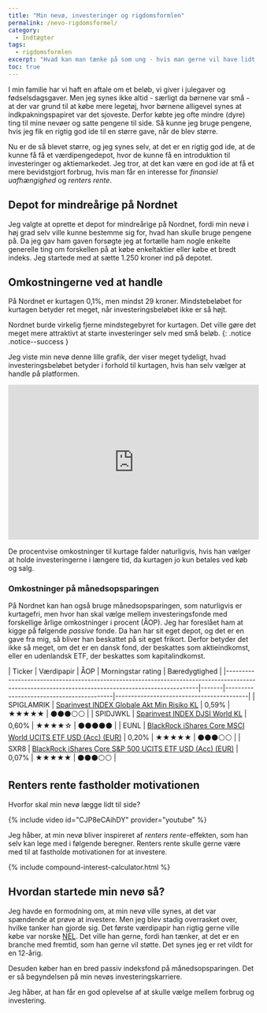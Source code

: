 ```yaml
---
title: "Min nevø, investeringer og rigdomsformlen"
permalink: /nevo-rigdomsformel/
category:
  - Indtægter
tags:
  - rigdomsformlen
excerpt: "Hvad kan man tænke på som ung - hvis man gerne vil have lidt styr på sin økonomi?"
toc: true
---
```


I min familie har vi haft en aftale om et beløb, vi giver i julegaver og fødselsdagsgaver. Men jeg synes ikke altid - særligt da børnene var små - at der var grund til at købe mere legetøj, hvor børnene alligevel synes at indkpakningspapiret var det sjoveste. Derfor købte jeg ofte mindre (dyre) ting til mine nevøer og satte pengene til side. Så kunne jeg bruge pengene, hvis jeg fik en rigtig god ide til en større gave, når de blev større.

Nu er de så blevet større, og jeg synes selv, at det er en rigtig god ide, at de kunne få få et værdipengedepot, hvor de kunne få en introduktion til investeringer og aktiemarkedet. Jeg tror, at det kan være en god ide at få et mere bevidstgjort forbrug, hvis man får en interesse for _finansiel uafhængighed_ og _renters rente_.

## Depot for mindreårige på Nordnet

Jeg valgte at oprette et depot for mindreårige på Nordnet, fordi min nevø i høj grad selv ville kunne bestemme sig for, hvad han skulle bruge pengene på. Da jeg gav ham gaven forsøgte jeg at fortælle ham nogle enkelte generelle ting om forskellen på at købe enkeltaktier eller købe et bredt indeks. Jeg startede med at sætte 1.250 kroner ind på depotet.

## Omkostningerne ved at handle

På Nordnet er kurtagen 0,1%, men mindst 29 kroner. Mindstebeløbet for kurtagen betyder ret meget, når investeringsbeløbet ikke er så højt.

Nordnet burde virkelig fjerne mindstegebyret for kurtagen. Det ville gøre det meget mere attraktivt at starte investeringer selv med små beløb.
{: .notice .notice--success }

Jeg viste min nevø denne lille grafik, der viser meget tydeligt, hvad investeringsbeløbet betyder i forhold til kurtagen, hvis han selv vælger at handle på platformen.

<iframe width="508.5" height="314.42341500000003" seamless frameborder="0" scrolling="no" src="https://docs.google.com/spreadsheets/d/e/2PACX-1vSqNxW6PB8BToTIoezW2a0z9zGm7qdMdFjxgr_fb5v_EExpObo_urCUCOqnEtQcegAJkMe96x8SSTDa/pubchart?oid=108961363&amp;format=image"></iframe>

De procentvise omkostninger til kurtage falder naturligvis, hvis han vælger at holde investeringerne i længere tid, da kurtagen jo kun betales ved køb og salg.

### Omkostninger på månedsopsparingen

På Nordnet kan han også bruge månedsopsparingen, som naturligvis er kurtagefri, men hvor han skal vælge mellem investeringsfonde med forskellige årlige omkostninger i procent (ÅOP). Jeg har foreslået ham at kigge på følgende _passive_ fonde. Da han har sit eget depot, og det er en gave fra mig, så bliver han beskattet på sit eget frikort. Derfor betyder det ikke så meget, om det er en dansk fond, der beskattes som aktieindkomst, eller en udenlandsk ETF, der beskattes som kapitalindkomst.

| Ticker     | Værdipapir                                                                                                                           | ÅOP   | Morningstar rating                       | Bæredygtighed                            |
|---------------------------------------------------------------------------------------------------------------------------------------------------|-------|------------------------------------------|------------------------------------------|
| SPIGLAMRIK | [Sparinvest INDEX Globale Akt Min Risiko KL](http://www.morningstar.dk/dk/funds/snapshot/snapshot.aspx?id=F00000073J)                | 0,59% | &#x2605;&#x2605;&#x2605;&#x2605;&#x2605; | &#x26AB;&#x26AB;&#x26AB;&#x26AA;&#x26AA; |
| SPIDJWKL   | [Sparinvest INDEX DJSI World KL](http://www.morningstar.dk/dk/funds/snapshot/snapshot.aspx?id=F0GBR04IDG)                            | 0,60% | &#x2605;&#x2605;&#x2605;&#x2605;&#x2606; | &#x26AB;&#x26AB;&#x26AB;&#x26AB;&#x26AB; |
| EUNL       | [BlackRock iShares Core MSCI World UCITS ETF USD (Acc) (EUR)](http://www.morningstar.dk/dk/etf/snapshot/snapshot.aspx?id=0P0000MEHZ) | 0,20% | &#x2605;&#x2605;&#x2605;&#x2605;&#x2605; | &#x26AB;&#x26AB;&#x26AB;&#x26AA;&#x26AA; |
| SXR8       | [BlackRock iShares Core S&P 500 UCITS ETF USD (Acc) (EUR)](http://www.morningstar.dk/dk/etf/snapshot/snapshot.aspx?id=0P0000OO21)    | 0,07% | &#x2605;&#x2605;&#x2605;&#x2605;&#x2605; | &#x26AB;&#x26AB;&#x26AB;&#x26AA;&#x26AA; |

## Renters rente fastholder motivationen

Hvorfor skal min nevø lægge lidt til side?

{% include video id="CJP8eCAihDY" provider="youtube" %}

Jeg håber, at min nevø bliver inspireret af _renters rente_-effekten, som han selv kan lege med i følgende beregner. Renters rente skulle gerne være med til at fastholde motivationen for at investere.

{% include compound-interest-calculator.html %}

## Hvordan startede min nevø så?

Jeg havde en formodning om, at min nevø ville synes, at det var spændende at prøve at investere. Men jeg blev stadig overrasket over, hvilke tanker han gjorde sig. Det første værdipapir han rigtig gerne ville købe var norske [NEL](https://nelhydrogen.com/). Det ville han gerne, fordi han tænker, at det er en branche med fremtid, som han gerne vil støtte. Det synes jeg er ret vildt for en 12-årig.

Desuden køber han en bred passiv indeksfond på månedsopsparingen. Det er så begyndelsen på min nevøs investeringskarriere.

Jeg håber, at han får en god oplevelse af at skulle vælge mellem forbrug og investering.
